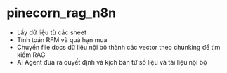 # pinecorn_rag_n8n
- Lấy dữ liệu từ các sheet
- Tính toán RFM và quá hạn mua
- Chuyển file docs dữ liệu nội bộ thành các vector theo chunking để tìm kiếm RAG
- AI Agent đưa ra quyết định và kịch bản từ số liệu và tài liệu nội bộ
